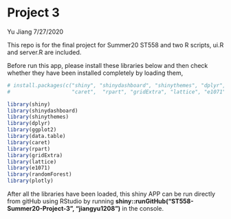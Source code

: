 Project 3
================
Yu Jiang
7/27/2020

This repo is for the final project for Summer20 ST558 and two R scripts,
ui.R and server.R are included.

Before run this app, please install these libraries below and then check
whether they have been installed completely by loading them,

``` r
# install.packages(c("shiny", "shinydashboard", "shinythemes", "dplyr", "ggplot2", "data.table",
#                    "caret",  "rpart", "gridExtra", "lattice", "e1071", "randomForest", "plotly"))

library(shiny)
library(shinydashboard)
library(shinythemes)
library(dplyr)
library(ggplot2)
library(data.table)
library(caret)
library(rpart)
library(gridExtra)
library(lattice)
library(e1071)
library(randomForest)
library(plotly)
```

After all the libraries have been loaded, this shiny APP can be run
directly from gitHub using RStudio by running
**shiny::runGitHub(“ST558-Summer20-Project-3”, “jiangyu1208”)** in the
console.
